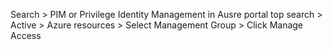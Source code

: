 Search > PIM or Privilege Identity Management in Ausre portal top search > Active > Azure resources > Select Management Group > Click Manage Access

